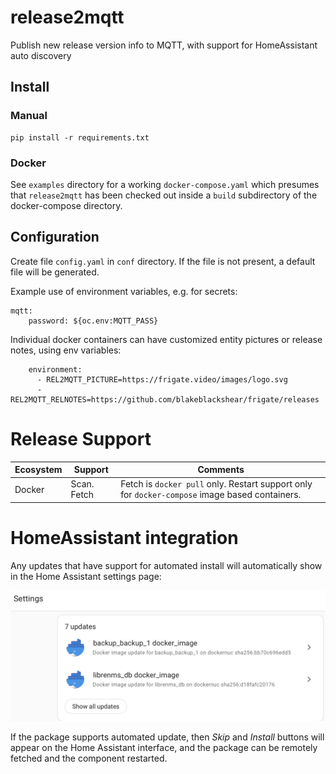 # release2mqtt

Publish new release version info to MQTT, with support for HomeAssistant auto discovery

## Install

### Manual
```
pip install -r requirements.txt
```
### Docker
See ``examples`` directory for a working ``docker-compose.yaml`` which presumes that ``release2mqtt`` has been checked out inside a ``build`` subdirectory of the docker-compose directory.

## Configuration

Create file `config.yaml` in `conf` directory. If the file is not present, a default file will be generated.

Example use of environment variables, e.g. for secrets:

```
mqtt:
    password: ${oc.env:MQTT_PASS}
```

Individual docker containers can have customized entity pictures or release notes, using env variables:

```
    environment:
      - REL2MQTT_PICTURE=https://frigate.video/images/logo.svg
      - REL2MQTT_RELNOTES=https://github.com/blakeblackshear/frigate/releases
```
# Release Support

| Ecosystem | Support     | Comments |
| --------- | ----------- | -------- |
| Docker    | Scan. Fetch | Fetch is ``docker pull`` only. Restart support only for ``docker-compose`` image based containers.|
  
  
# HomeAssistant integration

Any updates that have support for automated install will automatically show in the
Home Assistant settings page:

![Example Home Assistant settings page](docs/images/hass_update_page.png "Home Assistant Updates")

If the package supports automated update, then *Skip* and *Install* buttons will appear on the Home Assistant
interface, and the package can be remotely fetched and the component restarted.
